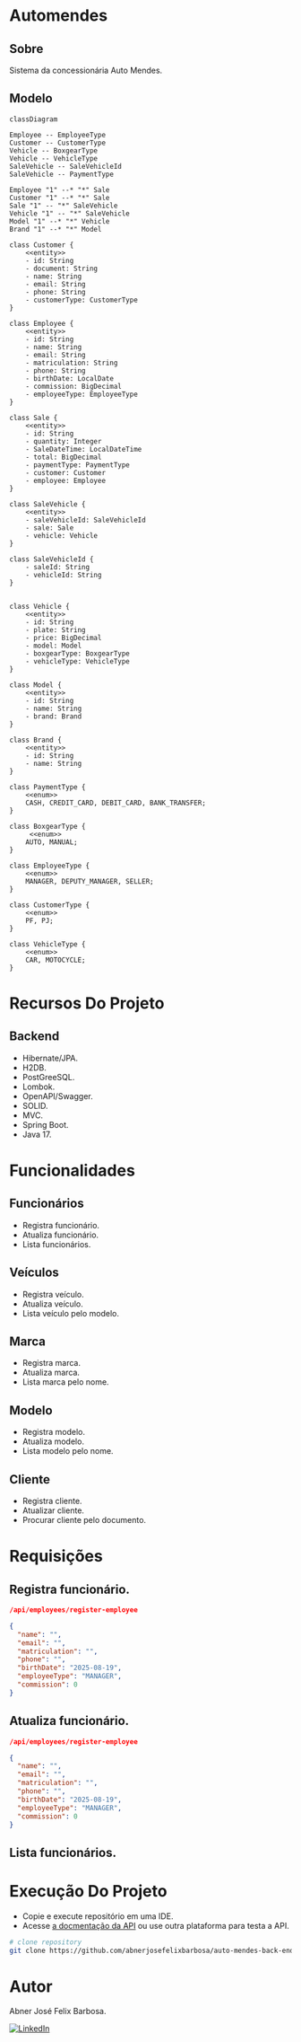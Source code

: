 # Automendes 

## Sobre

Sistema da concessionária Auto Mendes.

## Modelo

```mermaid
classDiagram

Employee -- EmployeeType
Customer -- CustomerType
Vehicle -- BoxgearType
Vehicle -- VehicleType
SaleVehicle -- SaleVehicleId
SaleVehicle -- PaymentType

Employee "1" --* "*" Sale
Customer "1" --* "*" Sale
Sale "1" -- "*" SaleVehicle
Vehicle "1" -- "*" SaleVehicle
Model "1" --* "*" Vehicle
Brand "1" --* "*" Model

class Customer {
    <<entity>>
    - id: String
    - document: String
    - name: String
    - email: String
    - phone: String 
    - customerType: CustomerType
}

class Employee {
    <<entity>>
    - id: String
    - name: String
    - email: String
    - matriculation: String
    - phone: String
    - birthDate: LocalDate
    - commission: BigDecimal
    - employeeType: EmployeeType
}

class Sale {
    <<entity>>
    - id: String
    - quantity: Integer
    - SaleDateTime: LocalDateTime
    - total: BigDecimal
    - paymentType: PaymentType
    - customer: Customer
    - employee: Employee
}

class SaleVehicle {
    <<entity>>
    - saleVehicleId: SaleVehicleId
    - sale: Sale
    - vehicle: Vehicle
}

class SaleVehicleId {
    - saleId: String
    - vehicleId: String
}


class Vehicle {
    <<entity>>
    - id: String
    - plate: String
    - price: BigDecimal
    - model: Model
    - boxgearType: BoxgearType
    - vehicleType: VehicleType
}

class Model {
    <<entity>>
    - id: String
    - name: String
    - brand: Brand
}

class Brand {
    <<entity>>
    - id: String
    - name: String
}

class PaymentType {
    <<enum>>
    CASH, CREDIT_CARD, DEBIT_CARD, BANK_TRANSFER;
}

class BoxgearType {
     <<enum>>
    AUTO, MANUAL;
}

class EmployeeType {
    <<enum>>
    MANAGER, DEPUTY_MANAGER, SELLER;
}

class CustomerType {
    <<enum>>
    PF, PJ;
}

class VehicleType {
    <<enum>>
    CAR, MOTOCYCLE;
}
```

# Recursos Do Projeto

## Backend

- Hibernate/JPA.
- H2DB.
- PostGreeSQL.
- Lombok.
- OpenAPI/Swagger.
- SOLID.
- MVC.
- Spring Boot.
- Java 17.

# Funcionalidades 

## Funcionários 

- Registra funcionário.
- Atualiza funcionário.
- Lista funcionários.

## Veículos

- Registra veículo.
- Atualiza veículo.
- Lista veículo pelo modelo.

## Marca

- Registra marca.
- Atualiza marca.
- Lista marca pelo nome.

## Modelo

- Registra modelo.
- Atualiza modelo.
- Lista modelo pelo nome.

## Cliente

- Registra cliente.
- Atualizar cliente.
- Procurar cliente pelo documento.

# Requisições 

## Registra funcionário.

```json
/api/employees/register-employee

{
  "name": "",
  "email": "",
  "matriculation": "",
  "phone": "",
  "birthDate": "2025-08-19",
  "employeeType": "MANAGER",
  "commission": 0
}
```

## Atualiza funcionário.

```json
/api/employees/register-employee

{
  "name": "",
  "email": "",
  "matriculation": "",
  "phone": "",
  "birthDate": "2025-08-19",
  "employeeType": "MANAGER",
  "commission": 0
}
```

## Lista funcionários.



# Execução Do Projeto

- Copie e execute repositório em uma IDE.
- Acesse [a docmentação da API](http://localhost:8080/swagger-ui/index.html) ou use outra plataforma para testa a API.

```bash
# clone repository
git clone https://github.com/abnerjosefelixbarbosa/auto-mendes-back-end-java.git
```

# Autor

Abner José Felix Barbosa.

[![LinkedIn](https://img.shields.io/badge/LinkedIn-0077B5?style=for-the-badge&logo=linkedin&logoColor=white)](https://www.linkedin.com/in/abner-jose-feliz-barbosa/)
